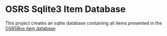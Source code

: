 # OSRS Sqlite3 Item Database
 This project creates an sqlite database containing all items presented in the [OSRSBox item database](https://github.com/osrsbox/osrsbox-db) 
